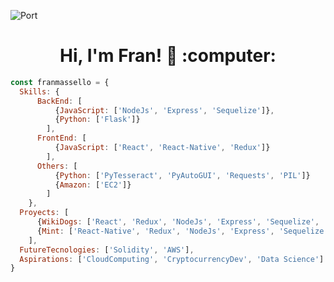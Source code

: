 ![Port](https://cutewallpaper.org/21/coder-wallpaper/Computer-Programming-Wallpaper-57+-images-.jpg)
<h1 align="center"> Hi, I'm Fran! 👋 :computer: </h1>

```js
const franmassello = {
  Skills: {
      BackEnd: [
          {JavaScript: ['NodeJs', 'Express', 'Sequelize']},
          {Python: ['Flask']}
        ],
      FrontEnd: [
          {JavaScript: ['React', 'React-Native', 'Redux']}
        ],
      Others: [
          {Python: ['PyTesseract', 'PyAutoGUI', 'Requests', 'PIL']}
          {Amazon: ['EC2']}
        ]
    },
  Proyects: [
      {WikiDogs: ['React', 'Redux', 'NodeJs', 'Express', 'Sequelize', 'PostgreSQL']},
      {Mint: ['React-Native', 'Redux', 'NodeJs', 'Express', 'Sequelize', 'Passport', 'Auth0', 'PostgreSQL']}
    ],
  FutureTecnologies: ['Solidity', 'AWS'],
  Aspirations: ['CloudComputing', 'CryptocurrencyDev', 'Data Science']
}
```

